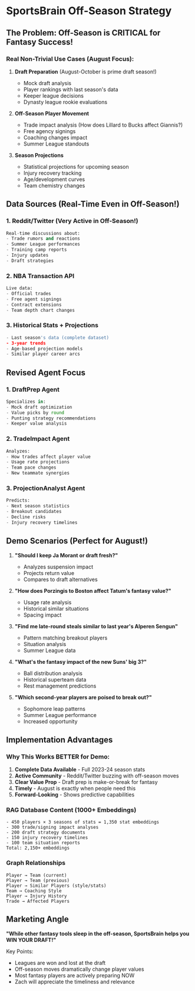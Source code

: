 # SportsBrain Off-Season Strategy

## The Problem: Off-Season is CRITICAL for Fantasy Success! 

### Real Non-Trivial Use Cases (August Focus):

1. **Draft Preparation** (August-October is prime draft season!)
   - Mock draft analysis
   - Player rankings with last season's data
   - Keeper league decisions
   - Dynasty league rookie evaluations

2. **Off-Season Player Movement**
   - Trade impact analysis (How does Lillard to Bucks affect Giannis?)
   - Free agency signings
   - Coaching changes impact
   - Summer League standouts

3. **Season Projections**
   - Statistical projections for upcoming season
   - Injury recovery tracking
   - Age/development curves
   - Team chemistry changes

## Data Sources (Real-Time Even in Off-Season!)

### 1. **Reddit/Twitter** (Very Active in Off-Season!)
```python
Real-time discussions about:
- Trade rumors and reactions
- Summer League performances  
- Training camp reports
- Injury updates
- Draft strategies
```

### 2. **NBA Transaction API**
```python
Live data:
- Official trades
- Free agent signings
- Contract extensions
- Team depth chart changes
```

### 3. **Historical Stats + Projections**
```python
- Last season's data (complete dataset)
- 3-year trends
- Age-based projection models
- Similar player career arcs
```

## Revised Agent Focus

### 1. **DraftPrep Agent**
```python
Specializes in:
- Mock draft optimization
- Value picks by round
- Punting strategy recommendations
- Keeper value analysis
```

### 2. **TradeImpact Agent**
```python
Analyzes:
- How trades affect player value
- Usage rate projections
- Team pace changes
- New teammate synergies
```

### 3. **ProjectionAnalyst Agent**
```python
Predicts:
- Next season statistics
- Breakout candidates
- Decline risks
- Injury recovery timelines
```

## Demo Scenarios (Perfect for August!)

1. **"Should I keep Ja Morant or draft fresh?"**
   - Analyzes suspension impact
   - Projects return value
   - Compares to draft alternatives

2. **"How does Porzingis to Boston affect Tatum's fantasy value?"**
   - Usage rate analysis
   - Historical similar situations
   - Spacing impact

3. **"Find me late-round steals similar to last year's Alperen Sengun"**
   - Pattern matching breakout players
   - Situation analysis
   - Summer League data

4. **"What's the fantasy impact of the new Suns' big 3?"**
   - Ball distribution analysis
   - Historical superteam data
   - Rest management predictions

5. **"Which second-year players are poised to break out?"**
   - Sophomore leap patterns
   - Summer League performance
   - Increased opportunity

## Implementation Advantages

### Why This Works BETTER for Demo:
1. **Complete Data Available** - Full 2023-24 season stats
2. **Active Community** - Reddit/Twitter buzzing with off-season moves
3. **Clear Value Prop** - Draft prep is make-or-break for fantasy
4. **Timely** - August is exactly when people need this
5. **Forward-Looking** - Shows predictive capabilities

### RAG Database Content (1000+ Embeddings)
```
- 450 players × 3 seasons of stats = 1,350 stat embeddings
- 300 trade/signing impact analyses
- 200 draft strategy documents
- 150 injury recovery timelines
- 100 team situation reports
Total: 2,150+ embeddings
```

### Graph Relationships
```
Player → Team (current)
Player → Team (previous)
Player → Similar Players (style/stats)
Team → Coaching Style
Player → Injury History
Trade → Affected Players
```

## Marketing Angle

**"While other fantasy tools sleep in the off-season, SportsBrain helps you WIN YOUR DRAFT!"**

Key Points:
- Leagues are won and lost at the draft
- Off-season moves dramatically change player values  
- Most fantasy players are actively preparing NOW
- Zach will appreciate the timeliness and relevance